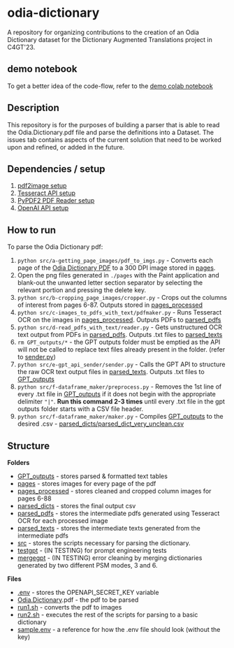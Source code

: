 # odia-dictionary
A repository for organizing contributions to the creation of an Odia Dictionary dataset for the Dictionary Augmented Translations project in C4GT'23.

## demo notebook
To get a better idea of the code-flow, refer to the [demo colab notebook](demo_notebook.ipynb)

## Description
This repository is for the purposes of building a parser that is able to read the Odia.Dictionary.pdf file and parse the definitions into a Dataset. The issues tab contains aspects of the current solution that need to be worked upon and refined, or added in the future.

## Dependencies / setup
1. [pdf2image setup](src/a-getting_page_images/SETUP.md)
2. [Tesseract API setup](src/c-images_to_pdfs_with_text/SETUP.md)
3. [PyPDF2 PDF Reader setup](src/d-read_pdfs_with_text/SETUP.md)
4. [OpenAI API setup](src/e-gpt_api_sender/SETUP.md)

## How to run
To parse the Odia Dictionary pdf:
1. `python src/a-getting_page_images/pdf_to_imgs.py` - Converts each page of the [Odia Dictionary PDF](Odia.Dictionary.pdf) to a 300 DPI image stored in [pages](pages).
2. Open the png files generated in `./pages` with the Paint application and blank-out the unwanted letter section separator by selecting the relevant portion and pressing the delete key.
3. `python src/b-cropping_page_images/cropper.py` - Crops out the columns of interest from pages 6-87. Outputs stored in [pages_processed](pages_processed)
4. `python src/c-images_to_pdfs_with_text/pdfmaker.py` - Runs Tesseract OCR on the images in [pages_processed](pages_processed). Outputs PDFs to [parsed_pdfs](parsed_pdfs)
5. `python src/d-read_pdfs_with_text/reader.py` - Gets unstructured OCR text output from PDFs in [parsed_pdfs](parsed_pdfs). Outputs .txt files to [parsed_texts](parsed_texts)
6. `rm GPT_outputs/*` - the GPT outputs folder must be emptied as the API will not be called to replace text files already present in the folder. (refer to [sender.py](src/e-gpt_api_sender/sender.py))
7. `python src/e-gpt_api_sender/sender.py` - Calls the GPT API to structure the raw OCR text output files in [parsed_texts](parsed_texts). Outputs .txt files to [GPT_outputs](GPT_outputs)
8. `python src/f-dataframe_maker/preprocess.py` - Removes the 1st line of every .txt file in [GPT_outputs](GPT_outputs) if it does not begin with the appropriate delimiter `"|"`. **Run this command 2-3 times** until every .txt file in the gpt outputs folder starts with a CSV file header.
9. `python src/f-dataframe_maker/maker.py` - Compiles [GPT_outputs](GPT_outputs) to the desired .csv - [parsed_dicts/parsed_dict_very_unclean.csv](parsed_dicts/parsed_dict_very_unclean.csv)


## Structure
**Folders**
- [GPT_outputs](GPT_outputs) - stores parsed & formatted text tables
- [pages](pages) - stores images for every page of the pdf
- [pages_processed](pages_processed) - stores cleaned and cropped column images for pages 6-88
- [parsed_dicts](parsed_dicts) - stores the final output csv
- [parsed_pdfs](parsed_pdfs) - stores the intermediate pdfs generated using Tesseract OCR for each processed image
- [parsed_texts](parsed_texts) - stores the intermediate texts generated from the intermediate pdfs
- [src](src) - stores the scripts necessary for parsing the dictionary.
- [testgpt](testgpt) - (IN TESTING) for prompt engineering tests
- [mergegpt](mergegpt) - (IN TESTING) error cleaning by merging dictionaries generated by two different PSM modes, 3 and 6.

**Files**
- [.env](.env) - stores the OPENAPI_SECRET_KEY variable
- [Odia.Dictionary](Odia.Dictionary).pdf - the pdf to be parsed
- [run1.sh](run1.sh) - converts the pdf to images
- [run2.sh](run2.sh) - executes the rest of the scripts for parsing to a basic dictionary
- [sample.env](sample.env) - a reference for how the .env file should look (without the key)
